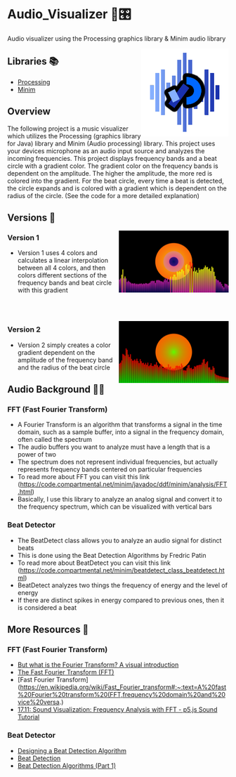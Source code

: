 # Audio_Visualizer 🎵🎛️
Audio visualizer using the Processing graphics library &amp; Minim audio library

<p> 
    <img align='Right' src="https://github.com/Raziz1/Audio_Visualizer/blob/main/images/Visualizer_Logo.png? raw=true" >
</p> 

## Libraries 📚
* [Processing](https://processing.org/)
* [Minim](https://code.compartmental.net/tools/minim/)

## Overview
The following project is a music visualizer which utilizes the Processing (graphics library for Java) library and Minim (Audio processing) library. This project uses your devices microphone as an audio input source and analyzes the incoming frequencies. This project displays frequency bands and a beat circle with a gradient color. The gradient color on the frequency bands is dependent on the amplitude. The higher the amplitude, the more red is colored into the gradient. For the beat circle, every time a beat is detected, the circle expands and is colored with a gradient which is dependent on the radius of the circle. (See the code for a more detailed explanation)

## Versions 🧾

<p> 
    <img width=250 align='Right' src="https://github.com/Raziz1/Audio_Visualizer/blob/main/images/Visualizer_Version1.png? raw=true" >
</p> 

### Version 1
* Version 1 uses 4 colors and calculates a linear interpolation between all 4 colors, and then colors different sections of the frequency bands and beat circle with this gradient

</br>
</br>
 
<p> 
    <img width=250 align='Right' src="https://github.com/Raziz1/Audio_Visualizer/blob/main/images/Visualizer_Version2.png? raw=true" >
</p>  
 
### Version 2
* Version 2 simply creates a color gradient dependent on the amplitude of the frequency band and the radius of the beat circle


## Audio Background 📖🎹
### FFT (Fast Fourier Transform)
* A Fourier Transform is an algorithm that transforms a signal in the time domain, such as a sample buffer, into a signal in the frequency domain, often called the spectrum
* The audio buffers you want to analyze must have a length that is a power of two
* The spectrum does not represent individual frequencies, but actually represents frequency bands centered on particular frequencies
* To read more about FFT you can visit this link (https://code.compartmental.net/minim/javadoc/ddf/minim/analysis/FFT.html)
* Basically, I use this library to analyze an analog signal and convert it to the frequency spectrum, which can be visualized with vertical bars

### Beat Detector
* The BeatDetect class allows you to analyze an audio signal for distinct beats
* This is done using the Beat Detection Algorithms by Fredric Patin
* To read more about BeatDetect you can visit this link (https://code.compartmental.net/minim/beatdetect_class_beatdetect.html)
* BeatDetect analyzes two things the frequency of energy and the level of energy
* If there are distinct spikes in energy compared to previous ones, then it is considered a beat

## More Resources 🧠
### FFT (Fast Fourier Transform)
* [But what is the Fourier Transform? A visual introduction](https://www.youtube.com/watch?v=spUNpyF58BY&ab_channel=3Blue1Brown)
* [The Fast Fourier Transform (FFT)](https://www.youtube.com/watch?v=E8HeD-MUrjY&ab_channel=SteveBrunton)
* [Fast Fourier Transform](https://en.wikipedia.org/wiki/Fast_Fourier_transform#:~:text=A%20fast%20Fourier%20transform%20(FFT,frequency%20domain%20and%20vice%20versa.)
* [17.11: Sound Visualization: Frequency Analysis with FFT - p5.js Sound Tutorial
](https://www.youtube.com/watch?v=2O3nm0Nvbi4&ab_channel=TheCodingTrain)

### Beat Detector
* [Designing a Beat Detection Algorithm](https://www.youtube.com/watch?v=frDQFCRFMB8&ab_channel=MaxMitchell)
* [Beat Detection](https://en.wikipedia.org/wiki/Beat_detection)
* [Beat Detection Algorithms (Part 1)](https://mziccard.me/2015/05/28/beats-detection-algorithms-1/#:~:text=The%20algorithm%20divides%20the%20data,considered%20to%20contain%20a%20beat.)

